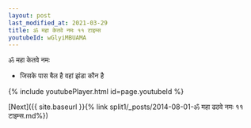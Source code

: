 ```yaml
---
layout: post
last_modified_at: 2021-03-29
title: ॐ महा केतवे नमः ११ टाइम्स
youtubeId: wGlyiMBUAMA
---
```

 
 
 ॐ महा केतवे नमः  
 
 -  जिसके पास बैल है वहां झंडा कौन है 
 
  
 
  
 
 
 
 
 
 


{% include youtubePlayer.html id=page.youtubeId %}
 
[Next]({{ site.baseurl }}{% link  split1/_posts/2014-08-01-ॐ महा ढठवे नमः ११ टाइम्स.md%})
 
